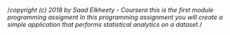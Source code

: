 /*copyright (c) 2018 by Saad Elkheety - Coursera
this is the first module programming assigment 
In this programming assignment you will create a simple application that performs statistical analytics on a dataset.*/
